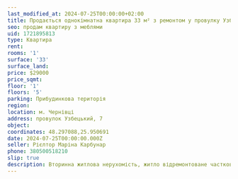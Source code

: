 ```yaml
---
last_modified_at: 2024-07-25T00:00:00+02:00
title: Продається однокімнатна квартира 33 м² з ремонтом у провулку Узбецький
seo: продам квартиру з меблями
uid: 1721895813
type: Квартира
rent:
rooms: '1'
surface: '33'
surface_land:
price: $29000
price_sqmt:
floor: '1'
floors: '5'
parking: Прибудинкова територія
region:
location: м. Чернівці
address: провулок Узбецький, 7
object:
coordinates: 48.297088,25.950691
date: 2024-07-25T00:00:00.000Z
seller: Рієлтор Маріна Карбунар
phone: 380500518210
slip: true
description: Вторинна житлова нерухомість, житло відремонтоване частково з меблями, придатне і готове для проживання
---
```

